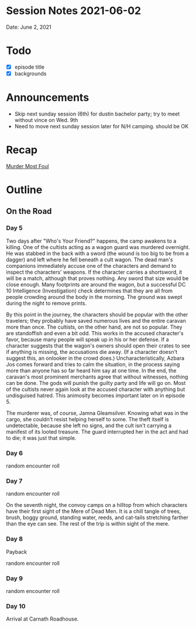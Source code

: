 # Session Notes 2021-06-02

Date: June 2, 2021

# Todo

- [x]  episode title
- [x]  backgrounds

# Announcements

- Skip next sunday session (6th) for dustin bachelor party; try to meet without vince on Wed. 9th
- Need to move next sunday session later for N/H camping. should be OK

# Recap

[Murder Most Foul](../../logbook/Murder%20Most%20Foul.md) 

# Outline

## On the Road

### Day 5

Two days after "Who's Your Friend?" happens, the camp awakens to a killing. One of the cultists acting as a wagon guard was murdered overnight. He was stabbed in the back with a sword (the wound is too big to be from a dagger) and left where he fell beneath a cult wagon. The dead man's companions immediately accuse one of the characters and demand to inspect the characters' weapons. If the character carries a shortsword, it will be a match, although that proves nothing. Any sword that size would be close enough. Many footprints are around the wagon, but a successful DC 10 Intelligence (Investigation) check determines that they are all from people crowding around the body in the morning. The ground was swept during the night to remove prints.

By this point in the journey, the characters should be popular with the other travelers; they probably have saved numerous lives and the entire caravan more than once. The cultists, on the other hand, are not so popular. They are standoffish and even a bit odd. This works in the accused character's favor, because many people will speak up in his or her defense. If a character suggests that the wagon's owners should open their crates to see if anything is missing, the accusations die away. (If a character doesn't suggest this, an onlooker in the crowd does.) Uncharacteristically, Azbara Jos comes forward and tries to calm the situation, in the process saying more than anyone has so far heard him say at one time. In the end, the caravan's most prominent merchants agree that without witnesses, nothing can be done. The gods will punish the guilty party and life will go on. Most of the cultists never again look at the accused character with anything but undisguised hatred. This animosity becomes important later on in episode 5.

The murderer was, of course, Jamna Gleamsilver. Knowing what was in the cargo, she couldn't resist helping herself to some. The theft itself is undetectable, because she left no signs, and the cult isn't carrying a manifest of its looted treasure. The guard interrupted her in the act and had to die; it was just that simple.

### Day 6

random encounter roll

### Day 7

random encounter roll

On the seventh night, the convoy camps on a hilltop from which characters have their first sight of the Mere of Dead Men. It is a chill tangle of trees, brush, boggy ground, standing water, reeds, and cat-tails stretching farther than the eye can see. The rest of the trip is within sight of the mere.

### Day 8

Payback

random encounter roll

### Day 9

random encounter roll

### Day 10

Arrival at Carnath Roadhouse.